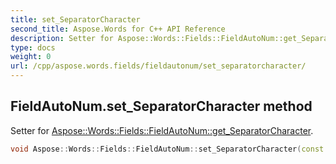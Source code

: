 ```yaml
---
title: set_SeparatorCharacter
second_title: Aspose.Words for C++ API Reference
description: Setter for Aspose::Words::Fields::FieldAutoNum::get_SeparatorCharacter. 
type: docs
weight: 0
url: /cpp/aspose.words.fields/fieldautonum/set_separatorcharacter/
---
```

## FieldAutoNum.set_SeparatorCharacter method


Setter for [Aspose::Words::Fields::FieldAutoNum::get_SeparatorCharacter](../get_separatorcharacter/).

```cpp
void Aspose::Words::Fields::FieldAutoNum::set_SeparatorCharacter(const System::String &value)
```

